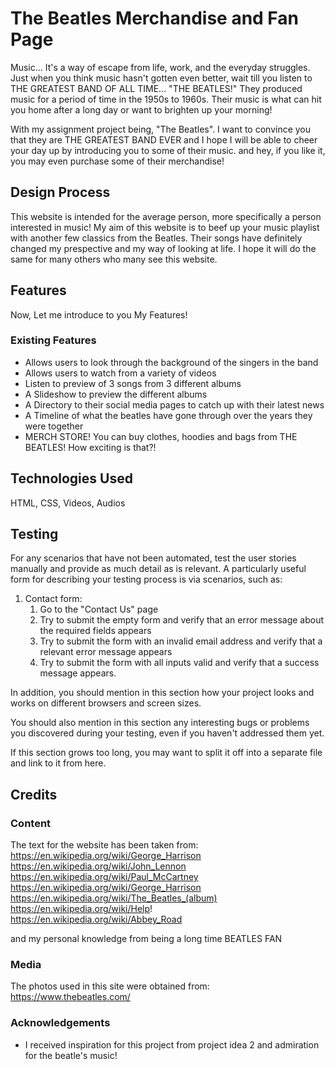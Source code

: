 # The Beatles Merchandise and Fan Page

Music... It's a way of escape from life, work, and the everyday struggles.
Just when you think music hasn't gotten even better, wait till you listen to THE GREATEST BAND OF ALL TIME... "THE BEATLES!"
They produced music for a period of time in the 1950s to 1960s. Their music is what can hit you home after a long day or want
to brighten up your morning!

With my assignment project being, "The Beatles". I want to convince you that they are THE GREATEST BAND EVER and I hope I will
be able to cheer your day up by introducing you to some of their music. and hey, if you like it, you may even purchase some of their merchandise!
 
## Design Process

This website is intended for the average person, more specifically a person interested in music! My aim of this website is to beef up your music
playlist with another few classics from the Beatles. Their songs have definitely changed my prespective and my way of looking at life. I hope it
will do the same for many others who many see this website.

## Features

Now, Let me introduce to you My Features!
 
### Existing Features
- Allows users to look through the background of the singers in the band
- Allows users to watch from a variety of videos
- Listen to preview of 3 songs from 3 different albums
- A Slideshow to preview the different albums
- A Directory to their social media pages to catch up with their latest news
- A Timeline of what the beatles have gone through over the years they were together
- MERCH STORE! You can buy clothes, hoodies and bags from THE BEATLES! How exciting is that?!


## Technologies Used

HTML, CSS, Videos, Audios


## Testing

For any scenarios that have not been automated, test the user stories manually and provide as much detail as is relevant. A particularly useful form for describing your testing process is via scenarios, such as:

1. Contact form:
    1. Go to the "Contact Us" page
    2. Try to submit the empty form and verify that an error message about the required fields appears
    3. Try to submit the form with an invalid email address and verify that a relevant error message appears
    4. Try to submit the form with all inputs valid and verify that a success message appears.

In addition, you should mention in this section how your project looks and works on different browsers and screen sizes.

You should also mention in this section any interesting bugs or problems you discovered during your testing, even if you haven't addressed them yet.

If this section grows too long, you may want to split it off into a separate file and link to it from here.

## Credits

### Content
The text for the website has been taken from:
https://en.wikipedia.org/wiki/George_Harrison
https://en.wikipedia.org/wiki/John_Lennon
https://en.wikipedia.org/wiki/Paul_McCartney
https://en.wikipedia.org/wiki/George_Harrison
https://en.wikipedia.org/wiki/The_Beatles_(album)
https://en.wikipedia.org/wiki/Help!
https://en.wikipedia.org/wiki/Abbey_Road

and my personal knowledge from being a long time BEATLES FAN

### Media
The photos used in this site were obtained from:
https://www.thebeatles.com/

### Acknowledgements

- I received inspiration for this project from project idea 2 and admiration for the beatle's music!
